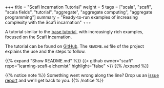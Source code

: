 +++
title = "Scafi Incarnation Tutorial"
weight = 5
tags = ["scala", "scafi", "scala fields", "tutorial", "aggregate", "aggregate computing", "aggregate programming"]
summary = "Ready-to-run examples of increasing complexity with the Scafi incarnation"
+++

A tutorial similar to the [base tutorial](../basics), with increasingly rich examples,
focused on the Scafi incarnation.

The tutorial can be found on [GitHub](https://github.com/scafi/learning-scafi-alchemist).
The `README.md` file of the project explains the use and the steps to follow.

{{% expand "Show README.md" %}}
{{< github owner="scafi" repo="learning-scafi-alchemist" highlight="false" >}}
{{% /expand %}}

{{% notice note %}}
Something went wrong along the line? Drop us an
[issue report](https://github.com/scafi/learning-scafi-alchemist/issues/new/choose)
and we'll get back to you.
{{% /notice %}}

